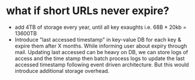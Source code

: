 # what if short URLs never expire?
- add 4TB of storage every year, until all key exaughts i.e. 68B * 20kb = 13600TB
- Introduce "last accessed timestamp" in key-value DB for each key & expire them after X months. While informing user about expiry through mail.
   Updating last accessed can be heavy on DB, we can store logs of access and the time stamp then batch process logs to update the last accessed timestamp following
  event driven architecture. But this would introduce additional storage overhead.
